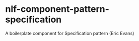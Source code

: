 # nlf-component-pattern-specification
A boilerplate component for Specification pattern (Eric Evans)
